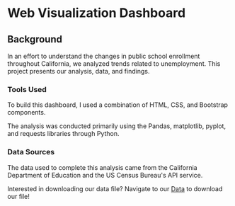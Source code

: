 # Web Visualization Dashboard

## Background
In an effort to understand the changes in public school enrollment throughout California, we analyzed trends related to unemployment. This project presents our analysis, data, and findings. 

### Tools Used
To build this dashboard, I used a combination of HTML, CSS, and Bootstrap components. 

The analysis was conducted primarily using the Pandas, matplotlib, pyplot, and requests libraries through Python. 

### Data Sources
The data used to complete this analysis came from the California Department of Education and the US Census Bureau's API service. 

Interested in downloading our data file? Navigate to our [Data](https://seidyp.github.io/data.html) to download our file!